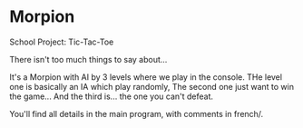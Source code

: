 # Morpion
School Project: Tic-Tac-Toe

There isn't too much things to say about...

It's a Morpion with AI by 3 levels where we play in the console.
THe level one is basically an IA which play randomly,
The second one just want to win the game...
And the third is... the one you can't defeat.

You'll find all details in the main program, with comments in french/.
